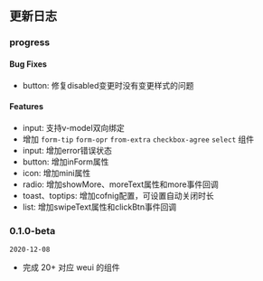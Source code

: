 ## 更新日志

### progress

#### Bug Fixes

- button: 修复disabled变更时没有变更样式的问题

#### Features

- input: 支持v-model双向绑定
- 增加 `form-tip` `form-opr` `from-extra` `checkbox-agree` `select` 组件
- input: 增加error错误状态
- button: 增加inForm属性
- icon: 增加mini属性
- radio: 增加showMore、moreText属性和more事件回调
- toast、toptips: 增加cofnig配置，可设置自动关闭时长
- list: 增加swipeText属性和clickBtn事件回调

### 0.1.0-beta

`2020-12-08`

- 完成 20+ 对应 weui 的组件